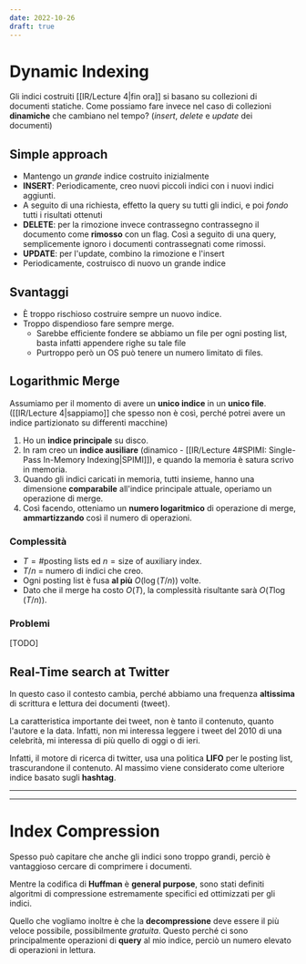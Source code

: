 ```yaml
---
date: 2022-10-26
draft: true
---
```

# Dynamic Indexing
Gli indici costruiti [[IR/Lecture 4|fin ora]] si basano su collezioni di documenti statiche.
Come possiamo fare invece nel caso di collezioni **dinamiche** che cambiano nel tempo? (*insert*, *delete* e *update* dei documenti)

## Simple approach
- Mantengo un *grande* indice costruito inizialmente
- **INSERT**: Periodicamente, creo nuovi piccoli indici con i nuovi indici aggiunti.
- A seguito di una richiesta, effetto la query su tutti gli indici, e poi *fondo* tutti i risultati ottenuti
- **DELETE**: per la rimozione invece contrassegno contrassegno il documento come **rimosso** con un flag. Così a seguito di una query, semplicemente ignoro i documenti contrassegnati come rimossi.
- **UPDATE**: per l'update, combino la rimozione e l'insert 
- Periodicamente, costruisco di nuovo un grande indice

## Svantaggi
- È troppo rischioso costruire sempre un nuovo indice.
- Troppo dispendioso fare sempre merge.
	- Sarebbe efficiente fondere se abbiamo un file per ogni posting list, basta infatti appendere righe su tale file
	- Purtroppo però un OS può tenere un numero limitato di files.


## Logarithmic Merge
Assumiamo per il momento di avere un **unico indice** in un **unico file**.
([[IR/Lecture 4|sappiamo]] che spesso non è così, perché potrei avere un indice partizionato su differenti macchine)


1. Ho un **indice principale** su disco.
2. In ram creo un **indice ausiliare** (dinamico - [[IR/Lecture 4#SPIMI: Single-Pass In-Memory Indexing|SPIMI]]), e quando la memoria è satura scrivo in memoria.
3. Quando gli indici caricati in memoria, tutti insieme, hanno una dimensione **comparabile** all'indice principale attuale, operiamo un operazione di merge.
4. Così facendo, otteniamo un **numero logaritmico** di operazione di merge, **ammartizzando** così il numero di operazioni.

### Complessità
- $T = \text{\# posting lists}$ ed $n = \text{size of auxiliary index}$.
- $T/n$ = numero di indici che creo.
- Ogni posting list è fusa **al più** $O(\log{(T/n)})$ volte.
- Dato che il merge ha costo $O(T)$, la complessità risultante sarà $O(T \log{(T/n)})$.

### Problemi
[TODO]

## Real-Time search at Twitter
In questo caso il contesto cambia, perché abbiamo una frequenza **altissima** di scrittura e lettura dei documenti (tweet).

La caratteristica importante dei tweet, non è tanto il contenuto, quanto l'autore e la data.
Infatti, non mi interessa leggere i tweet del 2010 di una celebrità, mi interessa di più quello di oggi o di ieri.

Infatti, il motore di ricerca di twitter, usa una politica **LIFO** per le posting list, trascurandone il contenuto.
Al massimo viene considerato come ulteriore indice basato sugli **hashtag**.

----------
----------
# Index Compression
Spesso può capitare che anche gli indici sono troppo grandi, perciò è vantaggioso cercare di comprimere i documenti.

Mentre la codifica di **Huffman** è **general purpose**, sono stati definiti algoritmi di compressione estremamente specifici ed ottimizzati per gli indici.

Quello che vogliamo inoltre è che la **decompressione** deve essere il più veloce possibile, possibilmente *gratuita*.
Questo perché ci sono principalmente operazioni di **query** al mio indice, perciò un numero elevato di operazioni in lettura.


